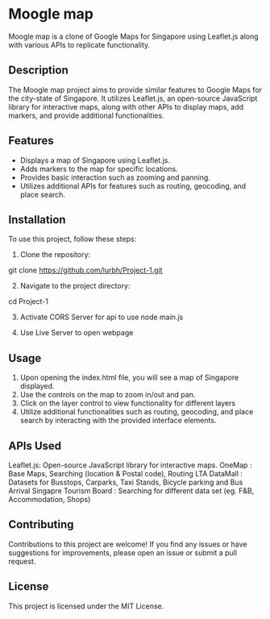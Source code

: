 # Moogle map

Moogle map is a clone of Google Maps for Singapore using Leaflet.js along with various APIs to replicate functionality.

## Description

The Moogle map project aims to provide similar features to Google Maps for the city-state of Singapore. It utilizes Leaflet.js, an open-source JavaScript library for interactive maps, along with other APIs to display maps, add markers, and provide additional functionalities.

## Features

- Displays a map of Singapore using Leaflet.js.
- Adds markers to the map for specific locations.
- Provides basic interaction such as zooming and panning.
- Utilizes additional APIs for features such as routing, geocoding, and place search.

## Installation

To use this project, follow these steps:

1. Clone the repository:

git clone https://github.com/lurbh/Project-1.git

2. Navigate to the project directory:

cd Project-1

3. Activate CORS Server for api to use
node main.js

4. Use Live Server to open webpage

## Usage

1. Upon opening the index.html file, you will see a map of Singapore displayed.
1. Use the controls on the map to zoom in/out and pan.
1. Click on the layer control to view functionality for different layers
1. Utilize additional functionalities such as routing, geocoding, and place search by interacting with the provided interface elements.

## APIs Used
Leaflet.js: Open-source JavaScript library for interactive maps.
OneMap : Base Maps, Searching (location & Postal code), Routing
LTA DataMall : Datasets for Busstops, Carparks, Taxi Stands, Bicycle parking and Bus Arrival
Singapre Tourism Board :  Searching for different data set (eg. F&B, Accommodation, Shops)

## Contributing
Contributions to this project are welcome! If you find any issues or have suggestions for improvements, please open an issue or submit a pull request.

## License
This project is licensed under the MIT License.

